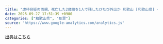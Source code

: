 ```yaml
---
title: "虐待容疑の両親、死亡した2歳娘を1人で残したびたび外出か 和歌山 [和歌山県] - 朝日新聞"
date: 2025-09-27 17:51:39 +0900
categories: ["和歌山県", "犯罪"]
source: "https://www.google-analytics.com/analytics.js"
---
```


[出典はこちら](https://www.google-analytics.com/analytics.js)
